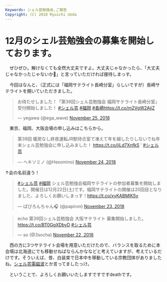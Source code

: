 ```yaml
---
Keywords: シェル芸勉強会,ご報告
Copyright: (C) 2018 Ryuichi Ueda
---
```


# 12月のシェル芸勉強会の募集を開始しております。

　ぜひぜひ。解けなくても全然大丈夫ですよ。大丈夫じゃなかったら、「大丈夫じゃなかったじゃないか💢」と言っていただければ接待しまっす。

　今回はなんと、（正式には「福岡サテライト長崎分室」らしいですが）長崎サテライトを開いていただきました。

<blockquote class="twitter-tweet" data-partner="tweetdeck"><p lang="ja" dir="ltr">お待たせしました！「第39回シェル芸勉強会 福岡サテライト長崎分室」受付開始しました！ <a href="https://twitter.com/hashtag/%E3%82%B7%E3%82%A7%E3%83%AB%E8%8A%B8?src=hash&amp;ref_src=twsrc%5Etfw">#シェル芸</a> <a href="https://twitter.com/hashtag/%E7%A6%8F%E5%B2%A1?src=hash&amp;ref_src=twsrc%5Etfw">#福岡</a> <a href="https://twitter.com/hashtag/%E9%95%B7%E5%B4%8E?src=hash&amp;ref_src=twsrc%5Etfw">#長崎</a><a href="https://t.co/m2VgW2AjiZ">https://t.co/m2VgW2AjiZ</a></p>&mdash; yegawa (@ega_wave) <a href="https://twitter.com/ega_wave/status/1066543402064347136?ref_src=twsrc%5Etfw">November 25, 2018</a></blockquote>
<script async src="https://platform.twitter.com/widgets.js" charset="utf-8"></script>


　東京、福岡、大阪会場の申し込みはこちらから。

<blockquote class="twitter-tweet" data-partner="tweetdeck"><p lang="ja" dir="ltr">第39回 暖房なし終夜運転JR駅待合室で凍えて年を越したりしないでね年末シェル芸勉強会に申し込みました！ <a href="https://t.co/jiLd7XnfkS">https://t.co/jiLd7XnfkS</a> &#39; <a href="https://twitter.com/hashtag/%E3%82%B7%E3%82%A7%E3%83%AB%E8%8A%B8?src=hash&amp;ref_src=twsrc%5Etfw">#シェル芸</a></p>&mdash; ヘキソミノ (@Hexomino) <a href="https://twitter.com/Hexomino/status/1066201736312840193?ref_src=twsrc%5Etfw">November 24, 2018</a></blockquote>

↑会の名前違う！


<blockquote class="twitter-tweet" data-partner="tweetdeck"><p lang="ja" dir="ltr"><a href="https://twitter.com/hashtag/%E3%82%B7%E3%82%A7%E3%83%AB%E8%8A%B8?src=hash&amp;ref_src=twsrc%5Etfw">#シェル芸</a> <a href="https://twitter.com/hashtag/%E7%A6%8F%E5%B2%A1?src=hash&amp;ref_src=twsrc%5Etfw">#福岡</a> シェル芸勉強会福岡サテライトの参加者募集を開始しました。開催日は12月22日(土)です。福岡サテライトの開催は20回目となりました、よろしくお願いしまっす！<a href="https://t.co/xyKABMlKSy">https://t.co/xyKABMlKSy</a></p>&mdash; ぱぴろんちゃん🎧 (@papiron) <a href="https://twitter.com/papiron/status/1065885226344169472?ref_src=twsrc%5Etfw">November 23, 2018</a></blockquote>

<blockquote class="twitter-tweet" data-partner="tweetdeck"><p lang="ja" dir="ltr">echo 第39回シェル芸勉強会 大阪サテライト 募集開始しました。 <a href="https://t.co/BT0GgXDbyD">https://t.co/BT0GgXDbyD</a> <a href="https://twitter.com/hashtag/%E3%82%B7%E3%82%A7%E3%83%AB%E8%8A%B8?src=hash&amp;ref_src=twsrc%5Etfw">#シェル芸</a></p>&mdash; so (@3socha) <a href="https://twitter.com/3socha/status/1065552559736152064?ref_src=twsrc%5Etfw">November 22, 2018</a></blockquote>

　西の方に3つサテライト会場を用意いただけたので、バランスを取るために本会場は北海道にでも移動せねばならんかななどと考えていますが、考えているだけです。そういえば、昔、白装束で日本中を移動している宗教団体がありましたね。[シェル芸電磁波](https://ja.wikipedia.org/wiki/%E3%82%B9%E3%82%AB%E3%83%A9%E3%83%BC%E9%9B%BB%E7%A3%81%E6%B3%A2)とか言ってましたっけ。

　ということで、よろしくお願いいたしますですですdeathです。

